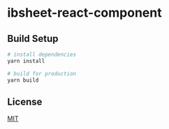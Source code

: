 # ibsheet-react-component

## Build Setup
``` bash
# install dependencies
yarn install

# build for production 
yarn build
```

## License

[MIT](./LICENSE)